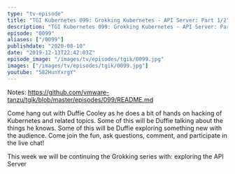```yaml
---
type: "tv-episode"
title: "TGI Kubernetes 099: Grokking Kubernetes - API Server: Part 1/2"
description: "TGI Kubernetes 099: Grokking Kubernetes - API Server: Part 1/2"
episode: "0099"
aliases: ["/0099"]
publishdate: "2020-08-10"
date: "2019-12-13T22:42:03Z"
episode_image: "/images/tv/episodes/tgik/0099.jpg"
images: ["/images/tv/episodes/tgik/0099.jpg"]
youtube: "582HunYxrgY"
---
```


Notes: https://github.com/vmware-tanzu/tgik/blob/master/episodes/099/README.md

Come hang out with Duffie Cooley as he does a bit of hands on hacking of Kubernetes and related topics. Some of this will be Duffie talking about the things he knows. Some of this will be Duffie exploring something new with the audience. Come join the fun, ask questions, comment, and participate in the live chat!

This week we will be continuing the Grokking series with: exploring the API Server


